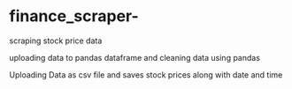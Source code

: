 # finance_scraper-
scraping stock price data 

uploading data to pandas dataframe and cleaning data using pandas 

Uploading Data as csv file and saves stock prices along with date and time 
